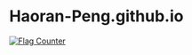 # Haoran-Peng.github.io
<a href="https://info.flagcounter.com/x636"><img src="https://s05.flagcounter.com/count2/x636/bg_FFFFFF/txt_000000/border_CCCCCC/columns_3/maxflags_15/viewers_0/labels_0/pageviews_0/flags_0/percent_0/" alt="Flag Counter" border="0"></a>

